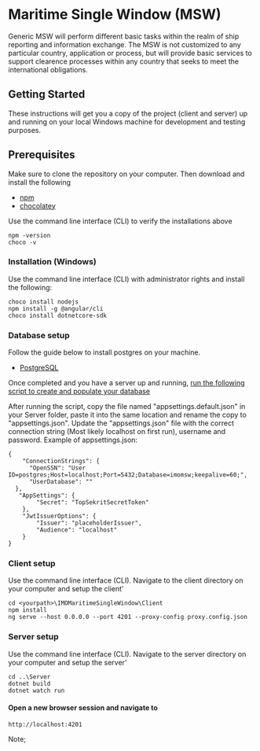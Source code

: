 # Maritime Single Window (MSW)
Generic MSW will perform different basic tasks within the realm of ship reporting and information exchange. The MSW is not customized to any particular country, application or process, but will provide basic services to support clearence processes within any country that seeks to meet the international obligations.

## Getting Started
These instructions will get you a copy of the project (client and server) up and running on your local Windows machine for development and testing purposes. 

## Prerequisites
Make sure to clone the repository on your computer. 
Then download and install the following
* [npm](https://www.npmjs.com/get-npm)
* [chocolatey](https://chocolatey.org/install)


Use the command line interface (CLI) to verify the installations above

```
npm -version 
choco -v
```
### Installation (Windows)
Use the command line interface (CLI) with administrator rights and install the following:

```
choco install nodejs
npm install -g @angular/cli
choco install dotnetcore-sdk
```
### Database setup
Follow the guide below to install postgres on your machine.
* [PostgreSQL](https://www.postgresql.org/download/)

Once completed and you have a server up and running, [run the following script to create and populate your database](https://github.com/Fundator/IMO-Maritime-Single-Window/blob/master/IMOMaritimeSingleWindow/Server/SqlScripts/Create_and_populate_DB.sql)

After running the script, copy the file named "appsettings.default.json" in your Server folder, paste it into the same location and rename the copy to "appsettings.json".
Update the "appsettings.json" file with the correct connection string (Most likely localhost on first run), username and password.
Example of appsettings.json:
```
{
    "ConnectionStrings": {
      "OpenSSN": "User ID=postgres;Host=localhost;Port=5432;Database=imomsw;keepalive=60;",
      "UserDatabase": ""
  },
   "AppSettings": {
        "Secret": "TopSekritSecretToken"
    },
    "JwtIssuerOptions": {
        "Issuer": "placeholderIssuer",
        "Audience": "localhost"
    }
}
```


### Client setup
Use the command line interface (CLI). Navigate to the client directory on your computer and setup the client'

```
cd <yourpath>\IMOMaritimeSingleWindow\Client
npm install
ng serve --host 0.0.0.0 --port 4201 --proxy-config proxy.config.json
```
### Server setup
Use the command line interface (CLI). Navigate to the server directory on your computer and setup the server'

```
cd ..\Server
dotnet build
dotnet watch run
```
#### Open a new browser session and navigate to
`http://localhost:4201`

Note; 
